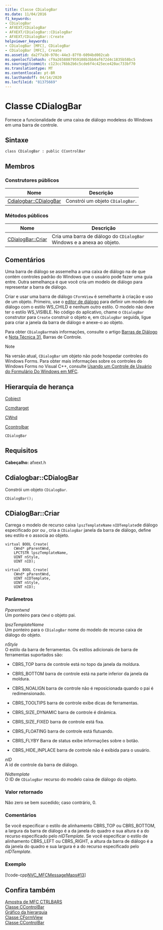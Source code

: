 ```yaml
---
title: Classe CDialogBar
ms.date: 11/04/2016
f1_keywords:
- CDialogBar
- AFXEXT/CDialogBar
- AFXEXT/CDialogBar::CDialogBar
- AFXEXT/CDialogBar::Create
helpviewer_keywords:
- CDialogBar [MFC], CDialogBar
- CDialogBar [MFC], Create
ms.assetid: da2f7a30-970c-44e3-87f0-6094bd002cab
ms.openlocfilehash: cf9a2658807959108b3bb0af672d4c1835b58bc5
ms.sourcegitcommit: c123cc76bb2b6c5cde6f4c425ece420ac733bf70
ms.translationtype: MT
ms.contentlocale: pt-BR
ms.lasthandoff: 04/14/2020
ms.locfileid: "81375669"
---
```

# <a name="cdialogbar-class"></a>Classe CDialogBar

Fornece a funcionalidade de uma caixa de diálogo modeless do Windows em uma barra de controle.

## <a name="syntax"></a>Sintaxe

```
class CDialogBar : public CControlBar
```

## <a name="members"></a>Membros

### <a name="public-constructors"></a>Construtores públicos

|Nome|Descrição|
|----------|-----------------|
|[Cdialogbar::CDialogBar](#cdialogbar)|Constrói um objeto `CDialogBar`.|

### <a name="public-methods"></a>Métodos públicos

|Nome|Descrição|
|----------|-----------------|
|[CDialogBar::Criar](#create)|Cria uma barra de diálogo do `CDialogBar` Windows e a anexa ao objeto.|

## <a name="remarks"></a>Comentários

Uma barra de diálogo se assemelha a uma caixa de diálogo na de que contém controles padrão do Windows que o usuário pode fazer uma guia entre. Outra semelhança é que você cria um modelo de diálogo para representar a barra de diálogo.

Criar e usar uma barra de diálogo `CFormView` é semelhante à criação e uso de um objeto. Primeiro, use o [editor de diálogo](../../windows/dialog-editor.md) para definir um modelo de diálogo com o estilo WS_CHILD e nenhum outro estilo. O modelo não deve ter o estilo WS_VISIBLE. No código do aplicativo, chame o `CDialogBar` construtor para `Create` construir o objeto e, em `CDialogBar` seguida, ligue para criar a janela da barra de diálogo e anexe-o ao objeto.

Para obter `CDialogBar`mais informações, consulte o artigo [Barras de Diálogo](../../mfc/dialog-bars.md) e [Nota Técnica 31](../../mfc/tn031-control-bars.md), Barras de Controle.

> [!NOTE]
> Na versão atual, `CDialogBar` um objeto não pode hospedar controles do Windows Forms. Para obter mais informações sobre os controles do Windows Forms no Visual C++, consulte [Usando um Controle de Usuário do Formulário Do Windows em MFC](../../dotnet/using-a-windows-form-user-control-in-mfc.md).

## <a name="inheritance-hierarchy"></a>Hierarquia de herança

[Cobject](../../mfc/reference/cobject-class.md)

[Ccmdtarget](../../mfc/reference/ccmdtarget-class.md)

[CWnd](../../mfc/reference/cwnd-class.md)

[Ccontrolbar](../../mfc/reference/ccontrolbar-class.md)

`CDialogBar`

## <a name="requirements"></a>Requisitos

**Cabeçalho:** afxext.h

## <a name="cdialogbarcdialogbar"></a><a name="cdialogbar"></a>Cdialogbar::CDialogBar

Constrói um objeto `CDialogBar`.

```
CDialogBar();
```

## <a name="cdialogbarcreate"></a><a name="create"></a>CDialogBar::Criar

Carrega o modelo de recurso caixa `lpszTemplateName` `nIDTemplate`de diálogo especificado por ou , cria a `CDialogBar` janela da barra de diálogo, define seu estilo e o associa ao objeto.

```
virtual BOOL Create(
    CWnd* pParentWnd,
    LPCTSTR lpszTemplateName,
    UINT nStyle,
    UINT nID);

virtual BOOL Create(
    CWnd* pParentWnd,
    UINT nIDTemplate,
    UINT nStyle,
    UINT nID);
```

### <a name="parameters"></a>Parâmetros

*Pparentwnd*<br/>
Um ponteiro para `CWnd` o objeto pai.

*lpszTemplateName*<br/>
Um ponteiro para o `CDialogBar` nome do modelo de recurso caixa de diálogo do objeto.

*nStyle*<br/>
O estilo da barra de ferramentas. Os estilos adicionais de barra de ferramentas suportados são:

- CBRS_TOP barra de controle está no topo da janela da moldura.

- CBRS_BOTTOM barra de controle está na parte inferior da janela da moldura.

- CBRS_NOALIGN barra de controle não é reposicionada quando o pai é redimensionado.

- CBRS_TOOLTIPS barra de controle exibe dicas de ferramentas.

- CBRS_SIZE_DYNAMIC barra de controle é dinâmica.

- CBRS_SIZE_FIXED barra de controle está fixa.

- CBRS_FLOATING barra de controle está flutuando.

- CBRS_FLYBY Barra de status exibe informações sobre o botão.

- CBRS_HIDE_INPLACE barra de controle não é exibida para o usuário.

*nID*<br/>
A id de controle da barra de diálogo.

*Nidtemplate*<br/>
O ID de `CDialogBar` recurso do modelo caixa de diálogo do objeto.

### <a name="return-value"></a>Valor retornado

Não zero se bem sucedido; caso contrário, 0.

### <a name="remarks"></a>Comentários

Se você especificar o estilo de alinhamento CBRS_TOP ou CBRS_BOTTOM, a largura da barra de diálogo é a da janela do quadro e sua altura é a do recurso especificado pelo *nIDTemplate*. Se você especificar o estilo de alinhamento CBRS_LEFT ou CBRS_RIGHT, a altura da barra de diálogo é a da janela do quadro e sua largura é a do recurso especificado pelo *nIDTemplate*.

### <a name="example"></a>Exemplo

[!code-cpp[NVC_MFCMessageMaps#13](../../mfc/reference/codesnippet/cpp/cdialogbar-class_1.cpp)]

## <a name="see-also"></a>Confira também

[Amostra de MFC CTRLBARS](../../overview/visual-cpp-samples.md)<br/>
[Classe CControlBar](../../mfc/reference/ccontrolbar-class.md)<br/>
[Gráfico da hierarquia](../../mfc/hierarchy-chart.md)<br/>
[Classe CFormView](../../mfc/reference/cformview-class.md)<br/>
[Classe CControlBar](../../mfc/reference/ccontrolbar-class.md)
